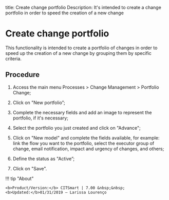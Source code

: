 title: Create change portfolio
Description: It's intended to create a change portfolio in order to speed the creation of a new change
# Create change portfolio

This functionality is intended to create a portfolio of changes in order to speed up the creation of a new change by grouping them by specific criteria.

Procedure 
-------------

1.  Access the main menu Processes \>
    Change Management \> Portfolio Change;

2.  Click on "New portfolio”;

3.  Complete the necessary fields and add an image to represent the
    portfolio, if it's necessary;

4.  Select the portfolio you just created and click on "Advance";

5.  Click on "New model" and complete the fields available, for example:
    link the flow you want to the portfolio, select the executor group of
    change, email notification, impact and urgency of changes, and others;

6.  Define the status as "Active”;  

7.  Click on "Save".

!!! tip "About"

    <b>Product/Version:</b> CITSmart | 7.00 &nbsp;&nbsp;
    <b>Updated:</b>01/31/2019 – Larissa Lourenço
